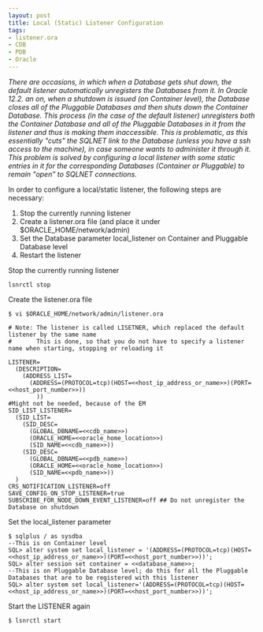 ```yaml
---
layout: post
title: Local (Static) Listener Configuration
tags:
- listener.ora
- CDB
- PDB
- Oracle
---
```


<link rel="stylesheet" href="https://cdnjs.cloudflare.com/ajax/libs/font-awesome/4.7.0/css/font-awesome.min.css">
<script type="text/javascript" src="https://cdnjs.cloudflare.com/ajax/libs/clipboard.js/1.5.16/clipboard.min.js"></script>
<script>
var clipboard = new Clipboard('.btn');
clipboard.on('success', function(e) { console.log(e); });
clipboard.on('error', function(e) { console.log(e); });
</script>

_There are occasions, in which when a Database gets shut down, the default listener automatically unregisters the Databases from it._
_In Oracle 12.2. an on, when a shutdown is issued (on Container level),_
_the Database closes all of the Pluggable Databases and then shuts down the Container Database._
_This process (in the case of the default listener) unregisters both the Container Database and_
_all of the Pluggable Databases in it from the listener and thus is making them inaccessible._
_This is problematic, as this essentially "cuts" the SQLNET link to the Database (unless you have a ssh access to the machine),_
_in case someone wants to administer it through it._
_This problem is solved by configuring a local listener with some static entries in it for the corresponding Databases_
_(Container or Pluggable) to remain "open" to SQLNET connections._

In order to configure a local/static listener, the following steps are necessary:

1. Stop the currently running listener
2. Create a listener.ora file (and place it under $ORACLE_HOME/network/admin)
3. Set the Database parameter local_listener on Container and Pluggable Database level
4. Restart the listener

Stop the currently running listener
```
lsnrctl stop
```

Create the listener.ora file
```
$ vi $ORACLE_HOME/network/admin/listener.ora

# Note: The listener is called LISETNER, which replaced the default listener by the same name
#       This is done, so that you do not have to specify a listener name when starting, stopping or reloading it

LISTENER=
  (DESCRIPTION=
    (ADDRESS_LIST=
      (ADDRESS=(PROTOCOL=tcp)(HOST=<<host_ip_address_or_name>>)(PORT=<<host_port_number>>))
        ))
#Might not be needed, because of the EM
SID_LIST_LISTENER=
  (SID_LIST=
    (SID_DESC=
      (GLOBAL_DBNAME=<<cdb_name>>)
      (ORACLE_HOME=<<oracle_home_location>>)
      (SID_NAME=<<cdb_name>>))
    (SID_DESC=
      (GLOBAL_DBNAME=<<pdb_name>>)
      (ORACLE_HOME=<<oracle_home_location>>)
      (SID_NAME=<<pdb_name>>))
  )
CRS_NOTIFICATION_LISTENER=off
SAVE_CONFIG_ON_STOP_LISTENER=true
SUBSCRIBE_FOR_NODE_DOWN_EVENT_LISTENER=off ## Do not unregister the Database on shutdown
```

Set the local_listener parameter
```
$ sqlplus / as sysdba
--This is on Container level
SQL> alter system set local_listener = '(ADDRESS=(PROTOCOL=tcp)(HOST=<<host_ip_address_or_name>>)(PORT=<<host_port_number>>))';
SQL> alter session set container = <<database_name>>;
--This is on Pluggable Database level; do this for all the Pluggable Databases that are to be registered with this listener
SQL> alter system set local_listener='(ADDRESS=(PROTOCOL=tcp)(HOST=<<host_ip_address_or_name>>)(PORT=<<host_port_number>>))';
```

Start the LISTENER again
```
$ lsnrctl start
```
